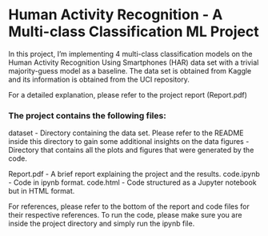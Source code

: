 # Human Activity Recognition - A Multi-class Classification ML Project


In this project, I’m implementing 4 multi-class classification models on the Human Activity Recognition Using Smartphones (HAR) data set with a trivial majority-guess
model as a baseline. The data set is obtained from Kaggle and its information is obtained from the UCI repository.

For a detailed explanation, please refer to the project report (Report.pdf)

### The project contains the following files:

dataset - Directory containing the data set. Please refer to the README inside this directory to gain some additional insights on the data
figures - Directory that contains all the plots and figures that were generated by the code.

Report.pdf  - A brief report explaining the project and the results. 
code.ipynb  - Code in ipynb format.
code.html   - Code structured as a Jupyter notebook but in HTML format.

For references, please refer to the bottom of the report and code files for their respective references.
To run the code, please make sure you are inside the project directory and simply run the ipynb file.
